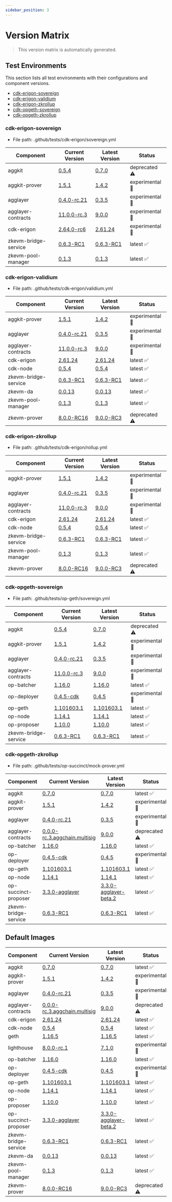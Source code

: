 ```yaml
---
sidebar_position: 3
---
```


# Version Matrix

> This version matrix is automatically generated.

## Test Environments

This section lists all test environments with their configurations and component versions.

- [cdk-erigon-sovereign](#cdk-erigon-sovereign)
- [cdk-erigon-validium](#cdk-erigon-validium)
- [cdk-erigon-zkrollup](#cdk-erigon-zkrollup)
- [cdk-opgeth-sovereign](#cdk-opgeth-sovereign)
- [cdk-opgeth-zkrollup](#cdk-opgeth-zkrollup)

### cdk-erigon-sovereign

- File path: .github/tests/cdk-erigon/sovereign.yml

| Component | Current Version | Latest Version | Status |
|-----------|-----------------|----------------|--------|
| aggkit | [0.5.4](https://github.com/agglayer/aggkit/releases/tag/v0.5.4) | [0.7.0](https://github.com/agglayer/aggkit/releases/tag/v0.7.0) | deprecated ⚠️ |
| aggkit-prover | [1.5.1](https://github.com/agglayer/provers/releases/tag/v1.5.1) | [1.4.2](https://github.com/agglayer/provers/releases/tag/v1.4.2) | experimental 🧪 |
| agglayer | [0.4.0-rc.21](https://github.com/agglayer/agglayer/releases/tag/v0.4.0-rc.21) | [0.3.5](https://github.com/agglayer/agglayer/releases/tag/v0.3.5) | experimental 🧪 |
| agglayer-contracts | [11.0.0-rc.3](https://github.com/agglayer/agglayer-contracts/releases/tag/v11.0.0-rc.3) | [9.0.0](https://github.com/agglayer/agglayer-contracts/releases/tag/v9.0.0) | experimental 🧪 |
| cdk-erigon | [2.64.0-rc6](https://github.com/0xPolygon/cdk-erigon/releases/tag/v2.64.0-rc6) | [2.61.24](https://github.com/0xPolygon/cdk-erigon/releases/tag/v2.61.24) | experimental 🧪 |
| zkevm-bridge-service | [0.6.3-RC1](https://github.com/0xPolygon/zkevm-bridge-service/releases/tag/v0.6.3-RC1) | [0.6.3-RC1](https://github.com/0xPolygon/zkevm-bridge-service/releases/tag/v0.6.3-RC1) | latest ✅ |
| zkevm-pool-manager | [0.1.3](https://github.com/0xPolygon/zkevm-pool-manager/releases/tag/v0.1.3) | [0.1.3](https://github.com/0xPolygon/zkevm-pool-manager/releases/tag/v0.1.3) | latest ✅ |

### cdk-erigon-validium

- File path: .github/tests/cdk-erigon/validium.yml

| Component | Current Version | Latest Version | Status |
|-----------|-----------------|----------------|--------|
| aggkit-prover | [1.5.1](https://github.com/agglayer/provers/releases/tag/v1.5.1) | [1.4.2](https://github.com/agglayer/provers/releases/tag/v1.4.2) | experimental 🧪 |
| agglayer | [0.4.0-rc.21](https://github.com/agglayer/agglayer/releases/tag/v0.4.0-rc.21) | [0.3.5](https://github.com/agglayer/agglayer/releases/tag/v0.3.5) | experimental 🧪 |
| agglayer-contracts | [11.0.0-rc.3](https://github.com/agglayer/agglayer-contracts/releases/tag/v11.0.0-rc.3) | [9.0.0](https://github.com/agglayer/agglayer-contracts/releases/tag/v9.0.0) | experimental 🧪 |
| cdk-erigon | [2.61.24](https://github.com/0xPolygon/cdk-erigon/releases/tag/v2.61.24) | [2.61.24](https://github.com/0xPolygon/cdk-erigon/releases/tag/v2.61.24) | latest ✅ |
| cdk-node | [0.5.4](https://github.com/0xPolygon/cdk/releases/tag/v0.5.4) | [0.5.4](https://github.com/0xPolygon/cdk/releases/tag/v0.5.4) | latest ✅ |
| zkevm-bridge-service | [0.6.3-RC1](https://github.com/0xPolygon/zkevm-bridge-service/releases/tag/v0.6.3-RC1) | [0.6.3-RC1](https://github.com/0xPolygon/zkevm-bridge-service/releases/tag/v0.6.3-RC1) | latest ✅ |
| zkevm-da | [0.0.13](https://github.com/0xPolygon/cdk-data-availability/releases/tag/v0.0.13) | [0.0.13](https://github.com/0xPolygon/cdk-data-availability/releases/tag/v0.0.13) | latest ✅ |
| zkevm-pool-manager | [0.1.3](https://github.com/0xPolygon/zkevm-pool-manager/releases/tag/v0.1.3) | [0.1.3](https://github.com/0xPolygon/zkevm-pool-manager/releases/tag/v0.1.3) | latest ✅ |
| zkevm-prover | [8.0.0-RC16](https://github.com/0xPolygon/zkevm-prover/releases/tag/v8.0.0-RC16) | [9.0.0-RC3](https://github.com/0xPolygon/zkevm-prover/releases/tag/v9.0.0-RC3) | deprecated ⚠️ |

### cdk-erigon-zkrollup

- File path: .github/tests/cdk-erigon/rollup.yml

| Component | Current Version | Latest Version | Status |
|-----------|-----------------|----------------|--------|
| aggkit-prover | [1.5.1](https://github.com/agglayer/provers/releases/tag/v1.5.1) | [1.4.2](https://github.com/agglayer/provers/releases/tag/v1.4.2) | experimental 🧪 |
| agglayer | [0.4.0-rc.21](https://github.com/agglayer/agglayer/releases/tag/v0.4.0-rc.21) | [0.3.5](https://github.com/agglayer/agglayer/releases/tag/v0.3.5) | experimental 🧪 |
| agglayer-contracts | [11.0.0-rc.3](https://github.com/agglayer/agglayer-contracts/releases/tag/v11.0.0-rc.3) | [9.0.0](https://github.com/agglayer/agglayer-contracts/releases/tag/v9.0.0) | experimental 🧪 |
| cdk-erigon | [2.61.24](https://github.com/0xPolygon/cdk-erigon/releases/tag/v2.61.24) | [2.61.24](https://github.com/0xPolygon/cdk-erigon/releases/tag/v2.61.24) | latest ✅ |
| cdk-node | [0.5.4](https://github.com/0xPolygon/cdk/releases/tag/v0.5.4) | [0.5.4](https://github.com/0xPolygon/cdk/releases/tag/v0.5.4) | latest ✅ |
| zkevm-bridge-service | [0.6.3-RC1](https://github.com/0xPolygon/zkevm-bridge-service/releases/tag/v0.6.3-RC1) | [0.6.3-RC1](https://github.com/0xPolygon/zkevm-bridge-service/releases/tag/v0.6.3-RC1) | latest ✅ |
| zkevm-pool-manager | [0.1.3](https://github.com/0xPolygon/zkevm-pool-manager/releases/tag/v0.1.3) | [0.1.3](https://github.com/0xPolygon/zkevm-pool-manager/releases/tag/v0.1.3) | latest ✅ |
| zkevm-prover | [8.0.0-RC16](https://github.com/0xPolygon/zkevm-prover/releases/tag/v8.0.0-RC16) | [9.0.0-RC3](https://github.com/0xPolygon/zkevm-prover/releases/tag/v9.0.0-RC3) | deprecated ⚠️ |

### cdk-opgeth-sovereign

- File path: .github/tests/op-geth/sovereign.yml

| Component | Current Version | Latest Version | Status |
|-----------|-----------------|----------------|--------|
| aggkit | [0.5.4](https://github.com/agglayer/aggkit/releases/tag/v0.5.4) | [0.7.0](https://github.com/agglayer/aggkit/releases/tag/v0.7.0) | deprecated ⚠️ |
| aggkit-prover | [1.5.1](https://github.com/agglayer/provers/releases/tag/v1.5.1) | [1.4.2](https://github.com/agglayer/provers/releases/tag/v1.4.2) | experimental 🧪 |
| agglayer | [0.4.0-rc.21](https://github.com/agglayer/agglayer/releases/tag/v0.4.0-rc.21) | [0.3.5](https://github.com/agglayer/agglayer/releases/tag/v0.3.5) | experimental 🧪 |
| agglayer-contracts | [11.0.0-rc.3](https://github.com/agglayer/agglayer-contracts/releases/tag/v11.0.0-rc.3) | [9.0.0](https://github.com/agglayer/agglayer-contracts/releases/tag/v9.0.0) | experimental 🧪 |
| op-batcher | [1.16.0](https://github.com/ethereum-optimism/optimism/releases/tag/op-batcher/v1.16.0) | [1.16.0](https://github.com/ethereum-optimism/optimism/releases/tag/op-batcher/v1.16.0) | latest ✅ |
| op-deployer | [0.4.5-cdk](https://github.com/ethereum-optimism/optimism/releases/tag/op-deployer/v0.4.5-cdk) | [0.4.5](https://github.com/ethereum-optimism/optimism/releases/tag/op-deployer/v0.4.5) | experimental 🧪 |
| op-geth | [1.101603.1](https://github.com/ethereum-optimism/op-geth/releases/tag/v1.101603.1) | [1.101603.1](https://github.com/ethereum-optimism/op-geth/releases/tag/v1.101603.1) | latest ✅ |
| op-node | [1.14.1](https://github.com/ethereum-optimism/optimism/releases/tag/op-node/v1.14.1) | [1.14.1](https://github.com/ethereum-optimism/optimism/releases/tag/op-node/v1.14.1) | latest ✅ |
| op-proposer | [1.10.0](https://github.com/ethereum-optimism/optimism/releases/tag/op-proposer/v1.10.0) | [1.10.0](https://github.com/ethereum-optimism/optimism/releases/tag/op-proposer/v1.10.0) | latest ✅ |
| zkevm-bridge-service | [0.6.3-RC1](https://github.com/0xPolygon/zkevm-bridge-service/releases/tag/v0.6.3-RC1) | [0.6.3-RC1](https://github.com/0xPolygon/zkevm-bridge-service/releases/tag/v0.6.3-RC1) | latest ✅ |

### cdk-opgeth-zkrollup

- File path: .github/tests/op-succinct/mock-prover.yml

| Component | Current Version | Latest Version | Status |
|-----------|-----------------|----------------|--------|
| aggkit | [0.7.0](https://github.com/agglayer/aggkit/releases/tag/v0.7.0) | [0.7.0](https://github.com/agglayer/aggkit/releases/tag/v0.7.0) | latest ✅ |
| aggkit-prover | [1.5.1](https://github.com/agglayer/provers/releases/tag/v1.5.1) | [1.4.2](https://github.com/agglayer/provers/releases/tag/v1.4.2) | experimental 🧪 |
| agglayer | [0.4.0-rc.21](https://github.com/agglayer/agglayer/releases/tag/v0.4.0-rc.21) | [0.3.5](https://github.com/agglayer/agglayer/releases/tag/v0.3.5) | experimental 🧪 |
| agglayer-contracts | [0.0.0-rc.3.aggchain.multisig](https://github.com/agglayer/agglayer-contracts/releases/tag/v0.0.0-rc.3.aggchain.multisig) | [9.0.0](https://github.com/agglayer/agglayer-contracts/releases/tag/v9.0.0) | deprecated ⚠️ |
| op-batcher | [1.16.0](https://github.com/ethereum-optimism/optimism/releases/tag/op-batcher/v1.16.0) | [1.16.0](https://github.com/ethereum-optimism/optimism/releases/tag/op-batcher/v1.16.0) | latest ✅ |
| op-deployer | [0.4.5-cdk](https://github.com/ethereum-optimism/optimism/releases/tag/op-deployer/v0.4.5-cdk) | [0.4.5](https://github.com/ethereum-optimism/optimism/releases/tag/op-deployer/v0.4.5) | experimental 🧪 |
| op-geth | [1.101603.1](https://github.com/ethereum-optimism/op-geth/releases/tag/v1.101603.1) | [1.101603.1](https://github.com/ethereum-optimism/op-geth/releases/tag/v1.101603.1) | latest ✅ |
| op-node | [1.14.1](https://github.com/ethereum-optimism/optimism/releases/tag/op-node/v1.14.1) | [1.14.1](https://github.com/ethereum-optimism/optimism/releases/tag/op-node/v1.14.1) | latest ✅ |
| op-succinct-proposer | [3.3.0-agglayer](https://github.com/agglayer/op-succinct/releases/tag/v3.3.0-agglayer) | [3.3.0-agglayer-beta.2](https://github.com/agglayer/op-succinct/releases/tag/v3.3.0-agglayer-beta.2) | latest ✅ |
| zkevm-bridge-service | [0.6.3-RC1](https://github.com/0xPolygon/zkevm-bridge-service/releases/tag/v0.6.3-RC1) | [0.6.3-RC1](https://github.com/0xPolygon/zkevm-bridge-service/releases/tag/v0.6.3-RC1) | latest ✅ |

## Default Images

| Component | Current Version | Latest Version | Status |
|-----------|-----------------|----------------|--------|
| aggkit | [0.7.0](https://github.com/agglayer/aggkit/releases/tag/v0.7.0) | [0.7.0](https://github.com/agglayer/aggkit/releases/tag/v0.7.0) | latest ✅ |
| aggkit-prover | [1.5.1](https://github.com/agglayer/provers/releases/tag/v1.5.1) | [1.4.2](https://github.com/agglayer/provers/releases/tag/v1.4.2) | experimental 🧪 |
| agglayer | [0.4.0-rc.21](https://github.com/agglayer/agglayer/releases/tag/v0.4.0-rc.21) | [0.3.5](https://github.com/agglayer/agglayer/releases/tag/v0.3.5) | experimental 🧪 |
| agglayer-contracts | [0.0.0-rc.3.aggchain.multisig](https://github.com/agglayer/agglayer-contracts/releases/tag/v0.0.0-rc.3.aggchain.multisig) | [9.0.0](https://github.com/agglayer/agglayer-contracts/releases/tag/v9.0.0) | deprecated ⚠️ |
| cdk-erigon | [2.61.24](https://github.com/0xPolygon/cdk-erigon/releases/tag/v2.61.24) | [2.61.24](https://github.com/0xPolygon/cdk-erigon/releases/tag/v2.61.24) | latest ✅ |
| cdk-node | [0.5.4](https://github.com/0xPolygon/cdk/releases/tag/v0.5.4) | [0.5.4](https://github.com/0xPolygon/cdk/releases/tag/v0.5.4) | latest ✅ |
| geth | [1.16.5](https://github.com/ethereum/go-ethereum/releases/tag/v1.16.5) | [1.16.5](https://github.com/ethereum/go-ethereum/releases/tag/v1.16.5) | latest ✅ |
| lighthouse | [8.0.0-rc.1](https://github.com/sigp/lighthouse/releases/tag/v8.0.0-rc.1) | [7.1.0](https://github.com/sigp/lighthouse/releases/tag/v7.1.0) | experimental 🧪 |
| op-batcher | [1.16.0](https://github.com/ethereum-optimism/optimism/releases/tag/op-batcher/v1.16.0) | [1.16.0](https://github.com/ethereum-optimism/optimism/releases/tag/op-batcher/v1.16.0) | latest ✅ |
| op-deployer | [0.4.5-cdk](https://github.com/ethereum-optimism/optimism/releases/tag/op-deployer/v0.4.5-cdk) | [0.4.5](https://github.com/ethereum-optimism/optimism/releases/tag/op-deployer/v0.4.5) | experimental 🧪 |
| op-geth | [1.101603.1](https://github.com/ethereum-optimism/op-geth/releases/tag/v1.101603.1) | [1.101603.1](https://github.com/ethereum-optimism/op-geth/releases/tag/v1.101603.1) | latest ✅ |
| op-node | [1.14.1](https://github.com/ethereum-optimism/optimism/releases/tag/op-node/v1.14.1) | [1.14.1](https://github.com/ethereum-optimism/optimism/releases/tag/op-node/v1.14.1) | latest ✅ |
| op-proposer | [1.10.0](https://github.com/ethereum-optimism/optimism/releases/tag/op-proposer/v1.10.0) | [1.10.0](https://github.com/ethereum-optimism/optimism/releases/tag/op-proposer/v1.10.0) | latest ✅ |
| op-succinct-proposer | [3.3.0-agglayer](https://github.com/agglayer/op-succinct/releases/tag/v3.3.0-agglayer) | [3.3.0-agglayer-beta.2](https://github.com/agglayer/op-succinct/releases/tag/v3.3.0-agglayer-beta.2) | latest ✅ |
| zkevm-bridge-service | [0.6.3-RC1](https://github.com/0xPolygon/zkevm-bridge-service/releases/tag/v0.6.3-RC1) | [0.6.3-RC1](https://github.com/0xPolygon/zkevm-bridge-service/releases/tag/v0.6.3-RC1) | latest ✅ |
| zkevm-da | [0.0.13](https://github.com/0xPolygon/cdk-data-availability/releases/tag/v0.0.13) | [0.0.13](https://github.com/0xPolygon/cdk-data-availability/releases/tag/v0.0.13) | latest ✅ |
| zkevm-pool-manager | [0.1.3](https://github.com/0xPolygon/zkevm-pool-manager/releases/tag/v0.1.3) | [0.1.3](https://github.com/0xPolygon/zkevm-pool-manager/releases/tag/v0.1.3) | latest ✅ |
| zkevm-prover | [8.0.0-RC16](https://github.com/0xPolygon/zkevm-prover/releases/tag/v8.0.0-RC16) | [9.0.0-RC3](https://github.com/0xPolygon/zkevm-prover/releases/tag/v9.0.0-RC3) | deprecated ⚠️ |
